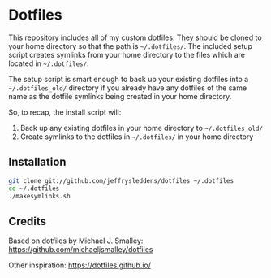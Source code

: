 Dotfiles
========
This repository includes all of my custom dotfiles.  They should be cloned to
your home directory so that the path is `~/.dotfiles/`.  The included setup
script creates symlinks from your home directory to the files which are located
in `~/.dotfiles/`.

The setup script is smart enough to back up your existing dotfiles into a
`~/.dotfiles_old/` directory if you already have any dotfiles of the same name as
the dotfile symlinks being created in your home directory.

So, to recap, the install script will:

1. Back up any existing dotfiles in your home directory to `~/.dotfiles_old/`
2. Create symlinks to the dotfiles in `~/.dotfiles/` in your home directory

Installation
------------

``` bash
git clone git://github.com/jeffrysleddens/dotfiles ~/.dotfiles
cd ~/.dotfiles
./makesymlinks.sh
```

Credits
-------
Based on dotfiles by Michael J. Smalley:
https://github.com/michaeljsmalley/dotfiles

Other inspiration:
https://dotfiles.github.io/
